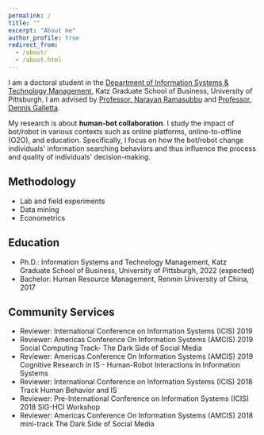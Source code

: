 ```yaml
---
permalink: /
title: ""
excerpt: "About me"
author_profile: true
redirect_from: 
  - /about/
  - /about.html
---
```

I am a doctoral student in the [Department of Information Systems & Technology Management](https://www.katz.business.pitt.edu/academics/phd/phd-istm), Katz Graduate School of Business, University of Pittsburgh. I am advised by [Professor. Narayan Ramasubbu](https://sites.google.com/site/narayanramasubbu/) and [Professor. Dennis Galletta](http://www.pitt.edu/~galletta/). 


My research is about **human-bot collaboration**. I study the impact of bot/robot in various contexts such as online platforms, online-to-offline (O2O), and education. Specifically, I focus on how the bot/robot change individuals' information searching behaviors and thus influence the process and quality of individuals' decision-making.

Methodology
------
  * Lab and field experiments
  * Data mining
  * Econometrics

Education
------
* Ph.D.: Information Systems and Technology Management, Katz Graduate School of Business, University of Pittsburgh, 2022 (expected)
* Bachelor: Human Resource Management, Renmin University of China, 2017

Community Services
------
* Reviewer: International Conference on Information Systems (ICIS) 2019
* Reviewer: Americas Conference On Information Systems (AMCIS) 2019 Social Computing Track- The Dark Side of Social Media
* Reviewer: Americas Conference On Information Systems (AMCIS) 2019 Cognitive Research in IS - Human-Robot Interactions in Information Systems
* Reviewer: International Conference on Information Systems (ICIS) 2018 Track Human Behavior and IS
* Reviewer: Pre-International Conference on Information Systems (ICIS) 2018 SIG-HCI Workshop
* Reviewer: Americas Conference On Information Systems (AMCIS) 2018 mini-track The Dark Side of Social Media
